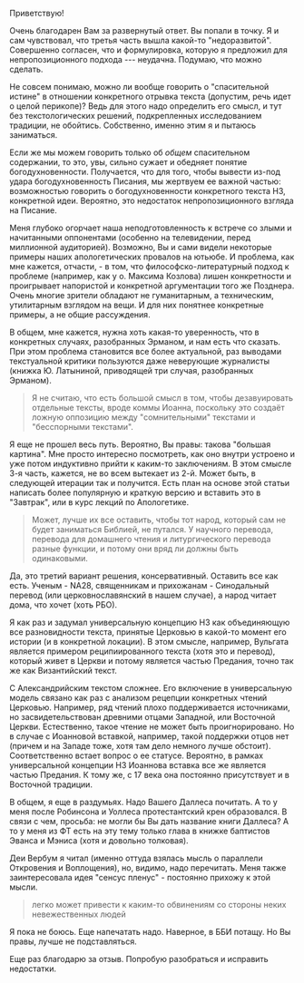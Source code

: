 Приветствую!

Очень благодарен Вам за развернутый ответ. Вы попали в точку. Я и сам чувствовал, что третья часть вышла какой-то "недоразвитой". Совершенно согласен, что и формулировка, которую я предложил для непропозиционного подхода --- неудачна. Подумаю, что можно сделать.

Не совсем понимаю, можно ли вообще говорить о "спасительной истине" в отношении конкретного отрывка текста (допустим, речь идет о целой перикопе)? Ведь для этого надо определить его смысл, и тут без текстологических решений, подкрепленных исследованием традиции, не обойтись. Собственно, именно этим я и пытаюсь заниматься.

Если же мы можем говорить только об _общем_ спасительном содержании, то это, увы, сильно сужает и обедняет понятие богодухновенности. Получается, что для того, чтобы вывести из-под удара богодухновенность Писания, мы жертвуем ее важной частью: возможностью говорить о богодухновенности конкретного текста НЗ, конкретной идеи. Вероятно, это недостаток непропозиционного взгляда на Писание.

Меня глубоко огорчает наша неподготовленность к встрече со злыми и начитанными оппонентами (особенно на телевидении, перед миллионной аудиторией). Возможно, Вы и сами видели некоторые примеры наших апологетических провалов на ютьюбе. И проблема, как мне кажется, отчасти, - в том, что философско-литературный подход к проблеме (например, как у о. Максима Козлова) лишен конкретности и проигрывает напористой и конкретной аргументации того же Позднера. Очень многие зрители обладают не гуманитарным, а техническим, утилитарным взглядом на вещи. И для них понятнее конкретные примеры, а не общие рассуждения.

В общем, мне кажется, нужна хоть какая-то уверенность, что в конкретных случаях, разобранных Эрманом, и нам есть что сказать. При этом проблема становится все более актуальной, раз выводами текстуальной критики пользуются даже неверующие журналисты (книжка Ю. Латыниной, приводящей три случая, разобранных Эрманом).

>Я не считаю, что есть большой смысл в том, чтобы дезавуировать отдельные тексты, вроде коммы Иоанна, поскольку это создаёт ложную оппозицию между "сомнительными" текстами и "бесспорными текстами".

Я еще не прошел весь путь. Вероятно, Вы правы: такова "большая картина". Мне просто интересно посмотреть, как оно внутри устроено и уже потом индуктивно прийти к каким-то заключениям. В этом смысле 3-я часть, кажется, не во всем вытекает из 2-й. Может быть, в следующей итерации так и получится. Есть план на основе этой статьи написать более популярную и краткую версию и вставить это в "Завтрак", или в курс лекций по Апологетике.

> Может, лучше их все оставить, чтобы тот народ, который сам не будет заниматься Библией,  не путался. У научного перевода, перевода для домашнего чтения и литургического перевода разные функции, и потому они вряд ли должны быть одинаковыми. 

Да, это третий вариант решения, консервативный. Оставить все как есть. Ученым - NA28, священникам и прихожанам - Синодальный перевод (или церковнославянский в нашем случае), а народ читает дома, что хочет (хоть РБО).

Я как раз и задумал универсальную концепцию НЗ как объединяющую все разновидности текста, принятые Церковью в какой-то момент его истории (и в конкретной локации). В этом смысле, например, Вульгата является примером реципиированного текста (хотя это и перевод), который живет в Церкви и потому является частью Предания, точно так же как Византийский текст. 

С Александрийским текстом сложнее. Его включение в универсальную модель связано как раз с анализом рецепции конкретных чтений Церковью. Например, ряд чтений плохо поддерживается источниками, но засвидетельствован древними отцами Западной, или Восточной Церкви. Естественно, такое чтение не может быть проигнорировано. Но в случае с Иоанновой вставкой, например, такой поддержки отцов нет (причем и на Западе тоже, хотя там дело немного лучше обстоит). Соответственно встает вопрос о ее статусе. Вероятно, в рамках универсальной концепции НЗ Иоаннова вставка все же является частью Предания. К тому же, с 17 века она постоянно присутствует и в Восточной традиции.

В общем, я еще в раздумьях. Надо Вашего Даллеса почитать. А то у меня после Робинсона и Уоллеса протестантский крен образовался. В связи с чем, просьба: не могли бы Вы дать название книги Даллеса? А то у меня из ФТ есть на эту тему только глава в книжке баптистов Эванса и Мэниса (хотя и довольно толковая). 

Деи Вербум я читал (именно оттуда взялась мысль о параллели Откровения и Воплощения), но, видимо, надо перечитать. Меня также заинтересовала идея "сенсус пленус" - постоянно прихожу к этой мысли.

>легко может привести к каким-то обвинениям со стороны неких невежественных людей

Я пока не боюсь. Еще напечатать надо. Наверное, в ББИ потащу. Но Вы правы, лучше не подставляться.

Еще раз благодарю за отзыв. Попробую разобраться и исправить недостатки.
